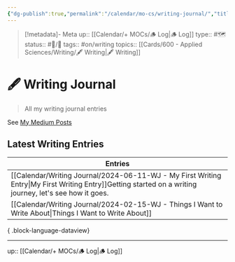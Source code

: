 ```yaml
---
{"dg-publish":true,"permalink":"/calendar/mo-cs/writing-journal/","title":"🖋 Writing Journal"}
---
```


> [!metadata]- Meta
> up:: [[Calendar/+ MOCs/🪵 Log\|🪵 Log]]
> type:: #🗺
> status:: #📝/🌲 
> tags::  #on/writing
> topics:: [[Cards/600 - Applied Sciences/Writing/🖋 Writing\|🖋 Writing]]


# 🖋 Writing Journal

> All my writing journal entries

See [My Medium Posts](https://medium.com/@tophergroenink)

## Latest Writing Entries

| Entries                                                                                                                                                                                 |
| --------------------------------------------------------------------------------------------------------------------------------------------------------------------------------------- |
| [[Calendar/Writing Journal/2024-06-11-WJ - My First Writing Entry\|My First Writing Entry]]<span class='summary'>Getting started on a writing journey, let's see how it goes.</span> |
| [[Calendar/Writing Journal/2024-02-15-WJ - Things I Want to Write About\|Things I Want to Write About]]<span class='summary'></span>                                                 |

{ .block-language-dataview}



---
up:: [[Calendar/+ MOCs/🪵 Log\|🪵 Log]]

